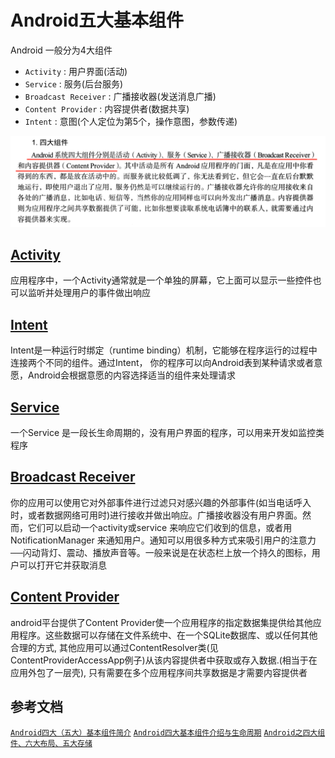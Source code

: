 # Android五大基本组件

Android 一般分为4大组件

- `Activity` : 用户界面(活动)
- `Service` : 服务(后台服务)
- `Broadcast Receiver` : 广播接收器(发送消息广播)
- `Content Provider` : 内容提供者(数据共享)
- `Intent` : 意图(个人定位为第5个，操作意图，参数传递)

<img src="./1.png">

## [Activity](../Activity/)

应用程序中，一个Activity通常就是一个单独的屏幕，它上面可以显示一些控件也可以监听并处理用户的事件做出响应

## [Intent](../Intent/)

Intent是一种运行时绑定（runtime binding）机制，它能够在程序运行的过程中连接两个不同的组件。通过Intent，
你的程序可以向Android表到某种请求或者意愿，Android会根据意愿的内容选择适当的组件来处理请求

## [Service](../Service/)

一个Service 是一段长生命周期的，没有用户界面的程序，可以用来开发如监控类程序

## [Broadcast Receiver](../Broadcast-Receiver/)

你的应用可以使用它对外部事件进行过滤只对感兴趣的外部事件(如当电话呼入时，或者数据网络可用时)进行接收并做出响应。广播接收器没有用户界面。然而，它们可以启动一个activity或service 来响应它们收到的信息，或者用NotificationManager 来通知用户。通知可以用很多种方式来吸引用户的注意力──闪动背灯、震动、播放声音等。一般来说是在状态栏上放一个持久的图标，用户可以打开它并获取消息

## [Content Provider](../Content-Provider/)

android平台提供了Content Provider使一个应用程序的指定数据集提供给其他应用程序。这些数据可以存储在文件系统中、在一个SQLite数据库、或以任何其他合理的方式,
其他应用可以通过ContentResolver类(见ContentProviderAccessApp例子)从该内容提供者中获取或存入数据.(相当于在应用外包了一层壳),
只有需要在多个应用程序间共享数据是才需要内容提供者

## 参考文档

[`Android四大（五大）基本组件简介`](http://blog.163.com/feng_yun_ju/blog/static/178190393201332822155751/)
[`Android四大基本组件介绍与生命周期`](http://www.cnblogs.com/bravestarrhu/archive/2012/05/02/2479461.html)
[`Android之四大组件、六大布局、五大存储`](http://blog.csdn.net/shenggaofei/article/details/52450668)